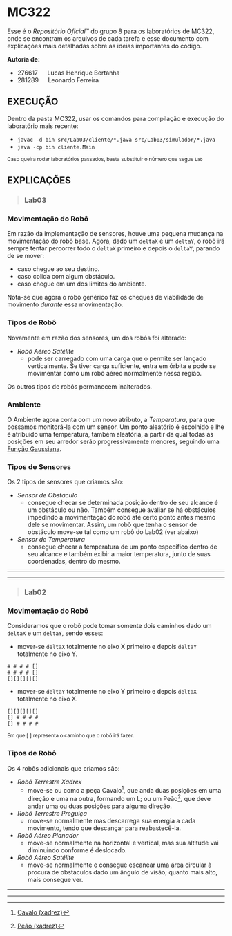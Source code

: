 # **MC322**

Esse é o *Repositório Oficial*™ do grupo 8 para os laboratórios de MC322, onde se encontram os arquivos de cada tarefa e esse documento com explicações mais detalhadas sobre as ideias importantes do código.<br/>

**Autoria de:**
- 276617 &emsp; Lucas Henrique Bertanha     
- 281289 &emsp; Leonardo Ferreira

## **EXECUÇÃO**
Dentro da pasta MC322, usar os comandos para compilação e execução do laboratório mais recente:<br/>
- `javac -d bin src/Lab03/cliente/*.java src/Lab03/simulador/*.java`
- `java -cp bin cliente.Main`

<sup>Caso queira rodar laboratórios passados, basta substituir o número que segue `Lab`</sup>

## **EXPLICAÇÕES**
> ### **Lab03**
### Movimentação do Robô<br/>
Em razão da implementação de sensores, houve uma pequena mudança na movimentação do robô base. Agora, dado um `deltaX` e um `deltaY`, o robô irá sempre tentar percorrer todo o `deltaX` primeiro e depois o `deltaY`, parando de se mover:
- caso chegue ao seu destino.
- caso colida com algum obstáculo.
- caso chegue em um dos limites do ambiente.

Nota-se que agora o robô genérico faz os cheques de viabilidade de movimento *durante* essa movimentação.

### Tipos de Robô<br/>
Novamente em razão dos sensores, um dos robôs foi alterado:
- *Robô Aéreo Satélite*
    - pode ser carregado com uma carga que o permite ser lançado verticalmente. Se tiver carga suficiente, entra em órbita e pode se movimentar como um robô aéreo normalmente nessa região.

Os outros tipos de robôs permanecem inalterados.

### Ambiente<br/>
O Ambiente agora conta com um novo atributo, a *Temperatura*, para que possamos monitorá-la com um sensor. Um ponto aleatório é escolhido e lhe é atribuído uma temperatura, também aleatória, a partir da qual todas as posições em seu arredor serão progressivamente menores, seguindo uma [Função Gaussiana](https://en.wikipedia.org/wiki/Gaussian_function#Two-dimensional_Gaussian_function).

### Tipos de Sensores<br/>
Os 2 tipos de sensores que criamos são:
- *Sensor de Obstáculo*
    - consegue checar se determinada posição dentro de seu alcance é um obstáculo ou não. Também consegue avaliar se há obstáculos impedindo a movimentação do robô até certo ponto antes mesmo dele se movimentar. Assim, um robô que tenha o sensor de obstáculo move-se tal como um robô do Lab02 (ver abaixo)
- *Sensor de Temperatura*
    - consegue checar a temperatura de um ponto específico dentro de seu alcance e também exibir a maior temperatura, junto de suas coordenadas, dentro do mesmo.

---
---
> ### **Lab02**
### Movimentação do Robô<br/>
Consideramos que o robô pode tomar somente dois caminhos dado um `deltaX` e um `deltaY`, sendo esses:
- mover-se `deltaX` totalmente no eixo X primeiro e depois `deltaY` totalmente no eixo Y.
```
# # # # []
# # # # []
[][][][][]
```
- mover-se `deltaY` totalmente no eixo Y primeiro e depois `deltaX` totalmente no eixo X.
```
[][][][][]
[] # # # #
[] # # # #
```
<sup>Em que [ ] representa o caminho que o robô irá fazer.</sup>

### Tipos de Robô<br/>
Os 4 robôs adicionais que criamos são:
- *Robô Terrestre Xadrex*
    - move-se ou como a peça Cavalo[^1], que anda duas posições em uma direção e uma na outra, formando um L; ou um Peão[^2], que deve andar uma ou duas posições para alguma direção.
- *Robô Terrestre Preguiça*
    - move-se normalmente mas descarrega sua energia a cada movimento, tendo que descançar para reabastecê-la.
- *Robô Aéreo Planador*
    - move-se normalmente na horizontal e vertical, mas sua altitude vai diminuindo conforme é deslocado.
- *Robô Aéreo Satélite*
    - move-se normalmente e consegue escanear uma área circular à procura de obstáculos dado um ângulo de visão; quanto mais alto, mais consegue ver.

---
---

[^1]: [Cavalo (xadrez)](<https://pt.wikipedia.org/wiki/Cavalo_(xadrez)>)
[^2]: [Peão (xadrez)](<https://pt.wikipedia.org/wiki/Pe%C3%A3o_(xadrez)>)
